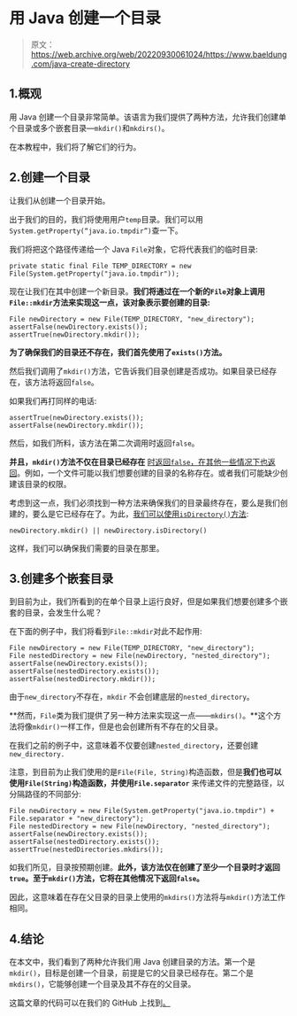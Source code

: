 # 用 Java 创建一个目录

> 原文：<https://web.archive.org/web/20220930061024/https://www.baeldung.com/java-create-directory>

## 1.概观

用 Java 创建一个目录非常简单。该语言为我们提供了两种方法，允许我们创建单个目录或多个嵌套目录—`mkdir()`和`mkdirs()`。

在本教程中，我们将了解它们的行为。

## 2.创建一个目录

让我们从创建一个目录开始。

出于我们的目的，我们将使用用户`temp`目录。我们可以用`System.getProperty(“java.io.tmpdir”)`查一下。

我们将把这个路径传递给一个 Java `File`对象，它将代表我们的临时目录:

```
private static final File TEMP_DIRECTORY = new File(System.getProperty("java.io.tmpdir"));
```

现在让我们在其中创建一个新目录。**我们将通过在一个新的`File`对象上调用`File::mkdir`方法来实现这一点，该对象表示要创建的目录:**

```
File newDirectory = new File(TEMP_DIRECTORY, "new_directory");
assertFalse(newDirectory.exists());
assertTrue(newDirectory.mkdir());
```

**为了确保我们的目录还不存在，我们首先使用了`exists()`方法。**

然后我们调用了`mkdir()`方法，它告诉我们目录创建是否成功。如果目录已经存在，该方法将返回`false`。

如果我们再打同样的电话:

```
assertTrue(newDirectory.exists());
assertFalse(newDirectory.mkdir());
```

然后，如我们所料，该方法在第二次调用时返回`false`。

**并且，`mkdir()`方法不仅在目录已经存在** [时返回`false`，在其他一些情况下也返回](https://web.archive.org/web/20221115015550/https://twitter.com/steveloughran/status/1087427627869261825)。例如，一个文件可能以我们想要创建的目录的名称存在。或者我们可能缺少创建该目录的权限。

考虑到这一点，我们必须找到一种方法来确保我们的目录最终存在，要么是我们创建的，要么是它已经存在了。为此，[我们可以使用`isDirectory()`方法](https://web.archive.org/web/20221115015550/https://twitter.com/steveloughran/status/1087428893882175490):

```
newDirectory.mkdir() || newDirectory.isDirectory()
```

这样，我们可以确保我们需要的目录在那里。

## 3.创建多个嵌套目录

到目前为止，我们所看到的在单个目录上运行良好，但是如果我们想要创建多个嵌套的目录，会发生什么呢？

在下面的例子中，我们将看到`File::mkdir`对此不起作用:

```
File newDirectory = new File(TEMP_DIRECTORY, "new_directory");
File nestedDirectory = new File(newDirectory, "nested_directory");
assertFalse(newDirectory.exists());
assertFalse(nestedDirectory.exists());
assertFalse(nestedDirectory.mkdir());
```

由于`new_directory`不存在，`mkdir` 不会创建底层的`nested_directory`。

**然而，`File`类为我们提供了另一种方法来实现这一点——`mkdirs()`。**这个方法将像`mkdir()`一样工作，但是也会创建所有不存在的父目录。

在我们之前的例子中，这意味着不仅要创建`nested_directory`，还要创建`new_directory.`

注意，到目前为止我们使用的是`File(File, String)`构造函数，但是**我们也可以使用`File(String)`构造函数，并使用`File.separator`** 来传递文件的完整路径，以分隔路径的不同部分:

```
File newDirectory = new File(System.getProperty("java.io.tmpdir") + File.separator + "new_directory");
File nestedDirectory = new File(newDirectory, "nested_directory");
assertFalse(newDirectory.exists());
assertFalse(nestedDirectory.exists());
assertTrue(nestedDirectories.mkdirs());
```

如我们所见，目录按预期创建。**此外，该方法仅在创建了至少一个目录时才返回`true`。至于`mkdir()`方法，它将在其他情况下返回`false`。**

因此，这意味着在存在父目录的目录上使用的`mkdirs()`方法将与`mkdir()`方法工作相同。

## 4.结论

在本文中，我们看到了两种允许我们用 Java 创建目录的方法。第一个是`mkdir()`，目标是创建一个目录，前提是它的父目录已经存在。第二个是`mkdirs()`，它能够创建一个目录及其不存在的父目录。

这篇文章的代码可以在我们的 GitHub 上找到[。](https://web.archive.org/web/20221115015550/https://github.com/eugenp/tutorials/tree/master/core-java-modules/core-java-io-2)
